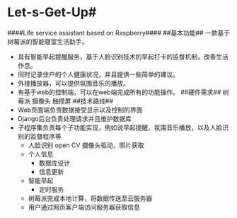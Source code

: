 # Let-s-Get-Up#
####Life service assistant based on Raspberry####
##基本功能##
       一款基于树莓派的智能寝室生活助手。
* 具有智能早起提醒服务，基于人脸识别技术的早起打卡的监督机制，改善生活作息。
* 同时记录住户的个人健康状况，并且提供一些简单的建议。
* 外接播放器，可以提供氛围音乐的播放。
* 有基于web的控制端，可以在web端完成所有的功能操作。
##硬件需求##
树莓派 摄像头 触摸屏
##技术路线##
* Web页面端负责数据接受显示以及控制的界面
* Django后台负责处理请求并且维护数据库
* 子程序集负责每个子功能实现，例如说早起提醒，氛围音乐播放，以及人脸识别的监督程序等 
	* 人脸识别 open CV 摄像头驱动，照片获取
	* 个人信息 
		* 数据库设计
		* 信息更新
	* 智能早起
		* 定时服务
	* 树莓派完成本地计算，将数据传送至云服务器
	* 用户通过网页客户端访问服务器获取信息

